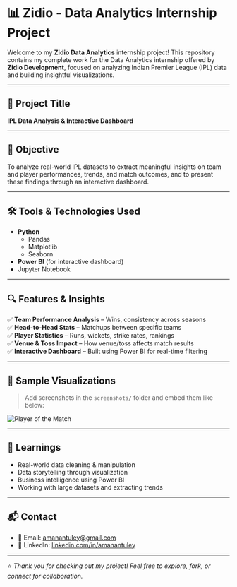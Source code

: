 # 📊 Zidio - Data Analytics Internship Project

Welcome to my **Zidio Data Analytics** internship project! This repository contains my complete work for the Data Analytics internship offered by **Zidio Development**, focused on analyzing Indian Premier League (IPL) data and building insightful visualizations.

---

## 🏏 Project Title  
**IPL Data Analysis & Interactive Dashboard**

---

## 📌 Objective  
To analyze real-world IPL datasets to extract meaningful insights on team and player performances, trends, and match outcomes, and to present these findings through an interactive dashboard.

---

## 🛠️ Tools & Technologies Used

- **Python**  
  - Pandas  
  - Matplotlib  
  - Seaborn  
- **Power BI** (for interactive dashboard)
- Jupyter Notebook


---

## 🔍 Features & Insights

✅ **Team Performance Analysis** – Wins, consistency across seasons  
✅ **Head-to-Head Stats** – Matchups between specific teams  
✅ **Player Statistics** – Runs, wickets, strike rates, rankings  
✅ **Venue & Toss Impact** – How venue/toss affects match results  
✅ **Interactive Dashboard** – Built using Power BI for real-time filtering

---

## 📸 Sample Visualizations

> Add screenshots in the `screenshots/` folder and embed them like below:

![Player of the Match](screenshots/player_of_the_match.png)

---

## 🧠 Learnings

- Real-world data cleaning & manipulation  
- Data storytelling through visualization  
- Business intelligence using Power BI  
- Working with large datasets and extracting trends

---

## 📬 Contact

- 📧 Email: [amanantuley@gmail.com](mailto:amanantuley@gmail.com)  
- 🔗 LinkedIn: [linkedin.com/in/amanantuley](https://linkedin.com/in/amanantuley)

---

⭐ *Thank you for checking out my project! Feel free to explore, fork, or connect for collaboration.*


